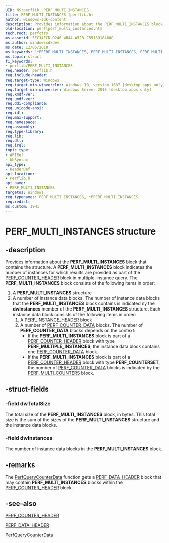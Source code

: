 ```yaml
---
UID: NS:perflib._PERF_MULTI_INSTANCES
title: PERF_MULTI_INSTANCES (perflib.h)
author: windows-sdk-content
description: Provides information about the PERF_MULTI_INSTANCES block that contains the structure.
old-location: perf\perf_multi_instances.htm
tech.root: perfctrs
ms.assetid: 5EC34ECD-D240-4B44-A52B-C5518918400C
ms.author: windowssdkdev
ms.date: 12/05/2018
ms.keywords: '*PPERF_MULTI_INSTANCES, PERF_MULTI_INSTANCES, PERF_MULTI_INSTANCES structure [Perf], PPERF_MULTI_INSTANCES, PPERF_MULTI_INSTANCES structure pointer [Perf], perf.perf_multi_instances, perflib/PERF_MULTI_INSTANCES, perflib/PPERF_MULTI_INSTANCES'
ms.topic: struct
f1_keywords:
- perflib/PERF_MULTI_INSTANCES
req.header: perflib.h
req.include-header: 
req.target-type: Windows
req.target-min-winverclnt: Windows 10, version 1607 [desktop apps only]
req.target-min-winversvr: Windows Server 2016 [desktop apps only]
req.kmdf-ver: 
req.umdf-ver: 
req.ddi-compliance: 
req.unicode-ansi: 
req.idl: 
req.max-support: 
req.namespace: 
req.assembly: 
req.type-library: 
req.lib: 
req.dll: 
req.irql: 
topic_type:
- APIRef
- kbSyntax
api_type:
- HeaderDef
api_location:
- Perflib.h
api_name:
- PERF_MULTI_INSTANCES
targetos: Windows
req.typenames: PERF_MULTI_INSTANCES, *PPERF_MULTI_INSTANCES
req.redist: 
ms.custom: 19H1
---
```


# PERF_MULTI_INSTANCES structure


## -description


Provides information about the <b>PERF_MULTI_INSTANCES</b> block that contains the structure. A <b>PERF_MULTI_INSTANCES</b> block indicates the number of instances for which results are provided as part of the <a href="https://docs.microsoft.com/windows/desktop/api/perflib/ns-perflib-perf_counter_header">PERF_COUNTER_HEADER</a> block in multiple-instance query. The <b>PERF_MULTI_INSTANCES</b> block consists of the following items in order:<ol>
<li>A <b>PERF_MULTI_INSTANCES</b> structure</li>
<li>A number of instance data blocks. The number of instance data blocks that the <b>PERF_MULTI_INSTANCES</b> block contains is indicated ny the <b>dwInstances</b> member of the <b>PERF_MULTI_INSTANCES</b> structure. Each instance data block
consists of the following items in order:<ol>
<li>A <a href="https://docs.microsoft.com/windows/desktop/api/perflib/ns-perflib-perf_instance_header">PERF_INSTANCE_HEADER</a> block</li>
<li>A number of
<a href="https://docs.microsoft.com/windows/desktop/api/perflib/ns-perflib-perf_counter_data">PERF_COUNTER_DATA</a> blocks. The number of <b>PERF_COUNTER_DATA</b> blocks depends on
the context:<ul>
<li>If the <b>PERF_MULTI_INSTANCES</b> block is part of a
<a href="https://docs.microsoft.com/windows/desktop/api/perflib/ns-perflib-perf_counter_header">PERF_COUNTER_HEADER</a> block with type <b>PERF_MULTIPLE_INSTANCES</b>, the instance data block contains one
<a href="https://docs.microsoft.com/windows/desktop/api/perflib/ns-perflib-perf_counter_data">PERF_COUNTER_DATA</a> block.</li>
<li> If the <b>PERF_MULTI_INSTANCES</b> block is part of a
<a href="https://docs.microsoft.com/windows/desktop/api/perflib/ns-perflib-perf_counter_header">PERF_COUNTER_HEADER</a> block with type <b>PERF_COUNTERSET</b>, the number of
<a href="https://docs.microsoft.com/windows/desktop/api/perflib/ns-perflib-perf_counter_data">PERF_COUNTER_DATA</a> blocks is indicated by the <a href="https://docs.microsoft.com/windows/desktop/api/perflib/ns-perflib-perf_multi_counters">PERF_MULTI_COUNTERS</a> block.</li>
</ul>
</li>
</ol>
</li>
</ol>



## -struct-fields




### -field dwTotalSize

The total size of the <b>PERF_MULTI_INSTANCES</b> block, in bytes. This total size is the sum of the sizes of the <b>PERF_MULTI_INSTANCES</b> structure and the instance data blocks.


### -field dwInstances

The number of instance data blocks in the <b>PERF_MULTI_INSTANCES</b> block.


## -remarks



The <a href="https://docs.microsoft.com/windows/desktop/api/perflib/nf-perflib-perfquerycounterdata">PerfQueryCounterData</a> function gets a <a href="https://docs.microsoft.com/windows/desktop/api/perflib/ns-perflib-perf_data_header">PERF_DATA_HEADER</a> block that may
contain <b>PERF_MULTI_INSTANCES</b> blocks within the <a href="https://docs.microsoft.com/windows/desktop/api/perflib/ns-perflib-perf_counter_header">PERF_COUNTER_HEADER</a> block.




## -see-also




<a href="https://docs.microsoft.com/windows/desktop/api/perflib/ns-perflib-perf_counter_header">PERF_COUNTER_HEADER</a>



<a href="https://docs.microsoft.com/windows/desktop/api/perflib/ns-perflib-perf_data_header">PERF_DATA_HEADER</a>



<a href="https://docs.microsoft.com/windows/desktop/api/perflib/nf-perflib-perfquerycounterdata">PerfQueryCounterData</a>
 

 

